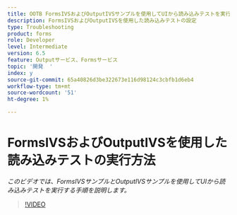 ```yaml
---
title: OOTB FormsIVSおよびOutputIVSサンプルを使用してUIから読み込みテストを実行する方法
description: FormsIVSおよびOutputIVSを使用した読み込みテストの設定
type: Troubleshooting
product: forms
role: Developer
level: Intermediate
version: 6.5
feature: Outputサービス、Formsサービス
topic: '開発  '
index: y
source-git-commit: 65a40826d3be322673e116d98124c3cbfb1d6eb4
workflow-type: tm+mt
source-wordcount: '51'
ht-degree: 1%

---
```



# FormsIVSおよびOutputIVSを使用した読み込みテストの実行方法

*このビデオでは、FormsIVSサンプルとOutputIVSサンプルを使用してUIから読み込みテストを実行する手順を説明します。*

>[!VIDEO](https://video.tv.adobe.com/v/335507?quality=9&learn=on)
